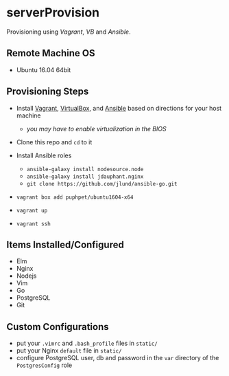 # serverProvision
Provisioning using _Vagrant_, _VB_ and _Ansible_.

## Remote Machine OS

* Ubuntu 16.04 64bit


## Provisioning Steps

* Install [Vagrant](https://www.vagrantup.com/docs/installation/), [VirtualBox](https://www.virtualbox.org/wiki/Downloads), and [Ansible](http://docs.ansible.com/ansible/intro_installation.html) based on directions for your host machine

  - _you may have to enable virtualization in the BIOS_

* Clone this repo and `cd` to it
* Install Ansible roles
  - `ansible-galaxy install nodesource.node`
  - `ansible-galaxy install jdauphant.nginx`
  - `git clone https://github.com/jlund/ansible-go.git`
* `vagrant box add puphpet/ubuntu1604-x64`
* `vagrant up`
* `vagrant ssh`

## Items Installed/Configured

* Elm
* Nginx
* Nodejs
* Vim
* Go
* PostgreSQL
* Git

## Custom Configurations

- put your `.vimrc` and `.bash_profile` files in `static/`
- put your Nginx `default` file in `static/`
- configure PostgreSQL user, db and password in the `var` directory of the `PostgresConfig` role


